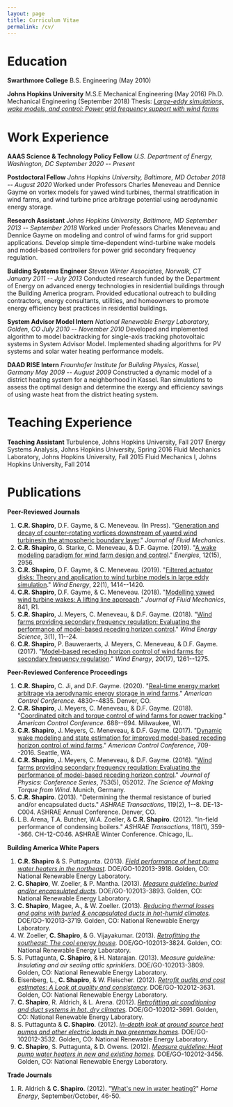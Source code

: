```yaml
---
layout: page
title: Curriculum Vitae
permalink: /cv/
---
```

# Education
**Swarthmore College**
B.S. Engineering (May 2010)

**Johns Hopkins University**
M.S.E Mechanical Engineering (May 2016)
Ph.D. Mechanical Engineering (September 2018)
Thesis: *[Large-eddy simulations, wake models, and control: Power grid frequency support with wind farms](https://jscholarship.library.jhu.edu/bitstream/handle/1774.2/60097/SHAPIRO-DISSERTATION-2018.pdf?sequence=1&isAllowed=y)*

# Work Experience
**AAAS Science & Technology Policy Fellow**
*U.S. Department of Energy, Washington, DC*
*September 2020 -- Present*

**Postdoctoral Fellow**
*Johns Hopkins University, Baltimore, MD*
*October 2018 -- August 2020*
Worked under Professors Charles Meneveau and Dennice Gayme on vortex models for yawed wind turbines, thermal stratification in wind farms, and wind turbine price arbitrage potential using aerodynamic energy storage.

**Research Assistant**
*Johns Hopkins University, Baltimore, MD*
*September 2013 -- September 2018*
Worked under Professors Charles Meneveau and Dennice Gayme on modeling and control of wind farms for grid support applications. Develop simple time-dependent wind-turbine wake models and model-based controllers for  power grid secondary frequency regulation.

**Building Systems Engineer**
*Steven Winter Associates, Norwalk, CT*
*January 2011 -- July 2013*
Conducted research funded by the Department of Energy on advanced energy technologies in residential buildings through the Building America program. Provided educational outreach to building contractors, energy consultants, utilities, and homeowners to promote energy efficiency best practices in residential buildings.

**System Advisor Model Intern**
*National Renewable Energy Laboratory, Golden, CO*
*July 2010 -- November 2010*
Developed and implemented algorithm to model backtracking for single-axis tracking photovoltaic systems in System Advisor Model. Implemented shading algorithms for PV systems and solar water heating performance models.

**DAAD RISE Intern**
*Fraunhofer Institute for Building Physics, Kassel, Germany*
*May 2009 -- August 2009*
Constructed a dynamic model of a district heating system for a neighborhood in Kassel. Ran simulations to assess the optimal design and determine the exergy and efficiency savings of using waste heat from the district heating system.

# Teaching Experience
**Teaching Assistant**
Turbulence, Johns Hopkins University, Fall 2017
Energy Systems Analysis, Johns Hopkins University, Spring 2016
Fluid Mechanics Laboratory, Johns Hopkins University, Fall 2015
Fluid Mechanics I, Johns Hopkins University, Fall 2014

# Publications

**Peer-Reviewed Journals**
1. **C.R. Shapiro**, D.F. Gayme, & C. Meneveau. (In Press). "[Generation and decay of counter-rotating vortices downstream of yawed wind turbinesin the atmospheric boundary layer](https://arxiv.org/pdf/2005.11618.pdf)." *Journal of Fluid Mechanics*.
1. **C.R. Shapiro**, G. Starke, C. Meneveau, & D.F. Gayme. (2019). "[A wake modeling paradigm for wind farm design and control](https://doi.org/10.3390/en12152956)." *Energies*, 12(15), 2956.
1. **C.R. Shapiro**, D.F. Gayme, & C. Meneveau. (2019). "[Filtered actuator disks: Theory and application to wind turbine models in large eddy simulation](https://doi.org/10.1002/we.2376)." *Wind Energy*, 22(1), 1414--1420.
1. **C.R. Shapiro**, D.F. Gayme, & C. Meneveau. (2018). "[Modelling yawed wind turbine wakes: A lifting line approach](https://doi.org/10.1017/jfm.2018.75)." *Journal of Fluid Mechanics*, 841, R1.
1. **C.R. Shapiro**, J. Meyers, C. Meneveau, & D.F. Gayme. (2018). "[Wind farms providing secondary frequency regulation: Evaluating the performance of model-based receding horizon control](https://doi.org/10.5194/wes-3-11-2018)." *Wind Energy Science*, 3(1), 11--24.
1. **C.R. Shapiro**, P. Bauweraerts, J. Meyers, C. Meneveau, & D.F. Gayme. (2017). "[Model-based receding horizon control of wind farms for secondary frequency regulation](https://doi.org/10.1002/we.2093)." *Wind Energy*, 20(17), 1261--1275.

**Peer-Reviewed Conference Proceedings**
1. **C.R. Shapiro**, C. Ji, and D.F. Gayme. (2020). "[Real-time energy market arbitrage via aerodynamic energy storage in wind farms](https://ieeexplore.ieee.org/abstract/document/9147730)." *American Control Conference.* 4830--4835. Denver, CO.
1. **C.R. Shapiro**, J. Meyers, C. Meneveau, & D.F. Gayme. (2018). "[Coordinated pitch and torque control of wind farms for power tracking](https://doi.org/10.23919/ACC.2018.8431325)." *American Control Conference.* 688--694. Milwaukee, WI.
1. **C.R. Shapiro**, J. Meyers, C. Meneveau, & D.F. Gayme. (2017). "[Dynamic wake modeling and state estimation for improved model-based receding horizon control of wind farms](https://doi.org/10.23919/ACC.2017.7963036)." *American Control Conference*, 709--2016. Seattle, WA.
1. **C.R. Shapiro**, J. Meyers, C. Meneveau, & D.F. Gayme. (2016). "[Wind farms providing secondary frequency regulation: Evaluating the performance of model-based receding horizon control](https://doi.org/10.1088/1742-6596/753/5/052012)." *Journal of Physics: Conference Series*, 753(5), 052012. *The Science of Making Torque from Wind*. Munich, Germany.
1. **C.R. Shapiro**. (2013). "Determining the thermal resistance of buried and/or encapsulated ducts." *ASHRAE Transactions*, 119(2), 1--8. DE-13-C004. ASHRAE Annual Conference. Denver, CO.
1. L.B. Arena, T.A. Butcher, W.A. Zoeller, & **C.R. Shapiro**. (2012). "In-field performance of condensing boilers." *ASHRAE Transactions*, 118(1), 359--366. CH-12-C046. ASHRAE Winter Conference. Chicago, IL.

**Building America White Papers**
1. **C.R. Shapiro** & S. Puttagunta. (2013). *[Field performance of heat pump water heaters in the northeast](https://www.nrel.gov/docs/fy16osti/64904.pdf).* DOE/GO-102013-3918. Golden, CO: National Renewable Energy Laboratory.
1. **C. Shapiro**, W. Zoeller, & P. Mantha. (2013). *[Measure guideline: buried and/or encapsulated ducts](https://www1.eere.energy.gov/buildings/publications/pdfs/building_america/measure_guide_buried_encap_ducts.pdf).* DOE/GO-102013-3893. Golden, CO: National Renewable Energy Laboratory.
1. **C. Shapiro**, Magee, A., & W. Zoeller. (2013). *[Reducing thermal losses and gains with buried & encapsulated ducts in hot-humid climates](https://www1.eere.energy.gov/buildings/publications/pdfs/building_america/encaps_ducts_hothumid.pdf).* DOE/GO-102013-3719. Golden, CO: National Renewable Energy Laboratory.
1. W. Zoeller, **C. Shapiro**, & G. Vijayakumar. (2013). *[Retrofitting the southeast: The cool energy house](https://www1.eere.energy.gov/buildings/publications/pdfs/building_america/cool_energy_house_retrofit.pdf).* DOE/GO-102013-3824. Golden, CO: National Renewable Energy Laboratory.
1. S. Puttagunta, **C. Shapiro**, & H. Natarajan. (2013). *Measure guideline: Insulating and air sealing attic sprinklers.* DOE/GO-102013-3809. Golden, CO: National Renewable Energy Laboratory.
1. Eisenberg, L., **C. Shapiro**, & W. Fleischer. (2012). *[Retrofit audits and cost estimates: A Look at quality and consistency](https://www1.eere.energy.gov/buildings/publications/pdfs/building_america/retrofit_audits_estimates.pdf).* DOE/GO-102012-3631. Golden, CO: National Renewable Energy Laboratory.
1. **C. Shapiro**, R. Aldrich, & L. Arena. (2012). *[Retrofitting air conditioning and duct systems in hot, dry climates](https://www1.eere.energy.gov/buildings/publications/pdfs/building_america/retrofit_ac_duct_systems.pdf).* DOE/GO-102012-3691. Golden, CO: National Renewable Energy Laboratory.
1. S. Puttagunta & **C. Shapiro**. (2012). *[In-depth look at ground source heat pumps and other electric loads in two greenmax homes](https://www1.eere.energy.gov/buildings/publications/pdfs/building_america/ground_sourcehp_greenmax.pdf).* DOE/GO-102012-3532. Golden, CO: National Renewable Energy Laboratory.
1. **C. Shapiro**, S. Puttagunta, & D. Owens. (2012). *[Measure guideline: Heat pump water heaters in new and existing homes](https://www.nrel.gov/docs/fy12osti/53184.pdf).* DOE/GO-102012-3456. Golden, CO: National Renewable Energy Laboratory.

**Trade Journals**
1. R. Aldrich & **C. Shapiro**. (2012). "[What's new in water heating?](http://homeenergy.org/show/article/nav/hotwater/page/2/id/1808)" *Home Energy*, September/October, 46-50.
